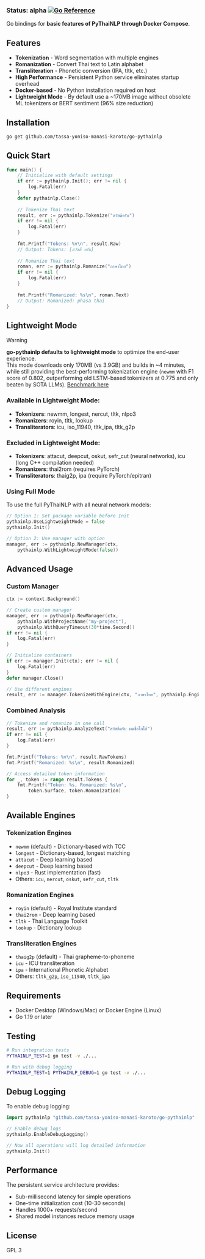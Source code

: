 ### Status: alpha [![Go Reference](https://pkg.go.dev/badge/github.com/tassa-yoniso-manasi-karoto/go-pythainlp.svg)](https://pkg.go.dev/github.com/tassa-yoniso-manasi-karoto/go-pythainlp)

Go bindings for **basic features of PyThaiNLP through Docker Compose**.

## Features

- **Tokenization** - Word segmentation with multiple engines
- **Romanization** - Convert Thai text to Latin alphabet
- **Transliteration** - Phonetic conversion (IPA, tltk, etc.)
- **High Performance** - Persistent Python service eliminates startup overhead
- **Docker-based** - No Python installation required on host
- **Lightweight Mode** - By default use a ~170MB image without obsolete ML tokenizers or BERT sentiment (96% size reduction)

<!-- CLAUDE:
Romanization engines that need PyTorch:
- thai2rom - Deep learning based (requires PyTorch)
- thaig2p - IPA transliteration (requires PyTorch)

Romanization engines that DON'T need PyTorch:
- royin (default) - Rule-based, Royal Institute standard
- tltk - Rule-based Thai Language Toolkit
- lookup - Dictionary-based
- thai2rom_onnx - Uses ONNX runtime instead of PyTorch

Other PyTorch users (all unrelated to your needs):
- attacut/deepcut - Tokenizers you don't want
- wangchanberta - BERT models for various NLP tasks
- chat/generate modules - Text generation
- spell checking, parsing, etc.

For tokenization, the best engines don't need PyTorch:
- newmm - Dictionary-based (your preferred choice)
- longest - Dictionary-based
- nlpo3 - Rust-based
- icu - ICU library based

-->

## Installation

```bash
go get github.com/tassa-yoniso-manasi-karoto/go-pythainlp
```

## Quick Start

```go
func main() {
    // Initialize with default settings
    if err := pythainlp.Init(); err != nil {
        log.Fatal(err)
    }
    defer pythainlp.Close()
    
    // Tokenize Thai text
    result, err := pythainlp.Tokenize("สวัสดีครับ")
    if err != nil {
        log.Fatal(err)
    }
    
    fmt.Printf("Tokens: %v\n", result.Raw)
    // Output: Tokens: [สวัสดี ครับ]
    
    // Romanize Thai text
    roman, err := pythainlp.Romanize("ภาษาไทย")
    if err != nil {
        log.Fatal(err)
    }
    
    fmt.Printf("Romanized: %s\n", roman.Text)
    // Output: Romanized: phasa thai
}
```

## Lightweight Mode

> [!WARNING]
> **go-pythainlp defaults to lightweight mode** to optimize the end-user experience. <br> This mode downloads only 170MB (vs 3.9GB) and builds in ~4 minutes, while still providing the best-performing tokenization engine (`newmm` with F1 score of 0.802, outperforming old LSTM-based tokenizers at 0.775 and only beaten by SOTA LLMs). [Benchmark here](https://github.com/tassa-yoniso-manasi-karoto/pythainlp/blob/7abc6e312028101474a208d3967ef7fcf935ef27/quick_bench/results.txt#L1175) 

### Available in Lightweight Mode:
- **Tokenizers**: newmm, longest, nercut, tltk, nlpo3
- **Romanizers**: royin, tltk, lookup
- **Transliterators**: icu, iso_11940, tltk_ipa, tltk_g2p

### Excluded in Lightweight Mode:
- **Tokenizers**: attacut, deepcut, oskut, sefr_cut (neural networks), icu (long C++ compilation needed)
- **Romanizers**: thai2rom (requires PyTorch)
- **Transliterators**: thaig2p, ipa (require PyTorch/epitran)

### Using Full Mode

To use the full PyThaiNLP with all neural network models:

```go
// Option 1: Set package variable before Init
pythainlp.UseLightweightMode = false
pythainlp.Init()

// Option 2: Use manager with option
manager, err := pythainlp.NewManager(ctx,
    pythainlp.WithLightweightMode(false))
```

## Advanced Usage

### Custom Manager

```go
ctx := context.Background()

// Create custom manager
manager, err := pythainlp.NewManager(ctx,
    pythainlp.WithProjectName("my-project"),
    pythainlp.WithQueryTimeout(30*time.Second))
if err != nil {
    log.Fatal(err)
}

// Initialize containers
if err := manager.Init(ctx); err != nil {
    log.Fatal(err)
}
defer manager.Close()

// Use different engines
result, err := manager.TokenizeWithEngine(ctx, "ภาษาไทย", pythainlp.EngineAttaCut)
```

### Combined Analysis

```go
// Tokenize and romanize in one call
result, err := pythainlp.AnalyzeText("สวัสดีครับ ผมชื่อโกโก้")
if err != nil {
    log.Fatal(err)
}

fmt.Printf("Tokens: %v\n", result.RawTokens)
fmt.Printf("Romanized: %s\n", result.Romanized)

// Access detailed token information
for _, token := range result.Tokens {
    fmt.Printf("Token: %s, Romanized: %s\n", 
        token.Surface, token.Romanization)
}
```

## Available Engines

### Tokenization Engines
- `newmm` (default) - Dictionary-based with TCC
- `longest` - Dictionary-based, longest matching
- `attacut` - Deep learning based
- `deepcut` - Deep learning based
- `nlpo3` - Rust implementation (fast)
- Others: `icu`, `nercut`, `oskut`, `sefr_cut`, `tltk`

### Romanization Engines
- `royin` (default) - Royal Institute standard
- `thai2rom` - Deep learning based
- `tltk` - Thai Language Toolkit
- `lookup` - Dictionary lookup

### Transliteration Engines
- `thaig2p` (default) - Thai grapheme-to-phoneme
- `icu` - ICU transliteration
- `ipa` - International Phonetic Alphabet
- Others: `tltk_g2p`, `iso_11940`, `tltk_ipa`

## Requirements

- Docker Desktop (Windows/Mac) or Docker Engine (Linux)
- Go 1.19 or later

## Testing

```bash
# Run integration tests
PYTHAINLP_TEST=1 go test -v ./...

# Run with debug logging
PYTHAINLP_TEST=1 PYTHAINLP_DEBUG=1 go test -v ./...
```

## Debug Logging

To enable debug logging:

```go
import pythainlp "github.com/tassa-yoniso-manasi-karoto/go-pythainlp"

// Enable debug logs
pythainlp.EnableDebugLogging()

// Now all operations will log detailed information
pythainlp.Init()
```

## Performance

The persistent service architecture provides:
- Sub-millisecond latency for simple operations
- One-time initialization cost (10-30 seconds)
- Handles 1000+ requests/second
- Shared model instances reduce memory usage

## License

GPL 3
